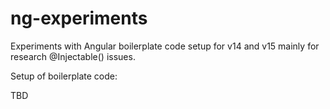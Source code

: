 # ng-experiments

Experiments with Angular boilerplate code setup for v14 and v15 mainly for research @Injectable() issues.

Setup of boilerplate code:

TBD
